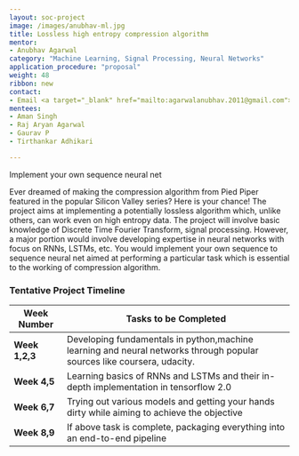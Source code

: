 ```yaml
---
layout: soc-project
image: /images/anubhav-ml.jpg
title: Lossless high entropy compression algorithm
mentor: 
- Anubhav Agarwal
category: "Machine Learning, Signal Processing, Neural Networks"
application_procedure: "proposal"
weight: 48
ribbon: new
contact:
- Email <a target="_blank" href="mailto:agarwalanubhav.2011@gmail.com">agarwalanubhav.2011@gmail.com</a> 
mentees:
- Aman Singh
- Raj Aryan Agarwal
- Gaurav P
- Tirthankar Adhikari

---
```

Implement your own sequence neural net

<!--break-->
Ever dreamed of making the compression algorithm from Pied Piper featured in the popular Silicon Valley series? Here is your chance! The project aims at implementing a potentially lossless algorithm which, unlike others, can work even on high entropy data. The project will involve basic knowledge of Discrete Time Fourier Transform, signal processing. However, a major portion would involve developing expertise in neural networks with focus on RNNs, LSTMs, etc. You would implement your own sequence to sequence neural net aimed at performing a particular task which is essential to the working of compression algorithm.
<!--break-->

### Tentative Project Timeline
<!--break-->

|Week Number  | Tasks to be Completed|
|--- | --- | 
|**Week 1,2,3** | Developing fundamentals in python,machine learning and neural networks through popular sources like coursera, udacity.|
|**Week 4,5** |Learning basics of RNNs and LSTMs and their in-depth implementation in tensorflow  2.0|
|**Week 6,7** |Trying out various models and getting your hands dirty while aiming to achieve the objective|
|**Week 8,9** | If above task is complete, packaging everything into an end-to-end pipeline |

